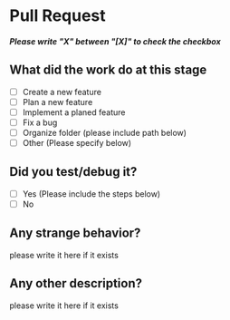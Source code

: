 
# Pull Request

#### *Please write "X" between "[X]" to check the checkbox*

## What did the work do at this stage

- [ ] Create a new feature
- [ ] Plan a new feature
- [ ] Implement a planed feature
- [ ] Fix a bug
- [ ] Organize folder (please include path below)
- [ ] Other (Please specify below)

## Did you test/debug it?

- [ ] Yes (Please include the steps below)
- [ ] No

## Any strange behavior?

please write it here if it exists

## Any other description?

please write it here if it exists
